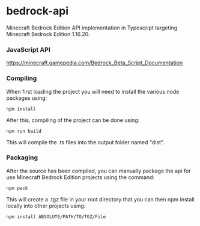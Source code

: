 # bedrock-api
Minecraft Bedrock Edition API implementation in Typescript targeting Minecraft Bedrock Edition 1.16.20.

### JavaScript API
https://minecraft.gamepedia.com/Bedrock_Beta_Script_Documentation

### Compiling
When first loading the project you will need to install the various node packages using:

`npm install`

After this, compiling of the project can be done using:

`npm run build`

This will compile the .ts files into the output folder named "dist".

### Packaging
After the source has been compiled, you can manually package the api for
use Minecraft Bedrock Edition projects using the command:

`npm pack`

This will create a .tgz file in your root directory that you can then npm install locally into other projects using:

`npm install ABSOLUTE/PATH/TO/TGZ/File`
